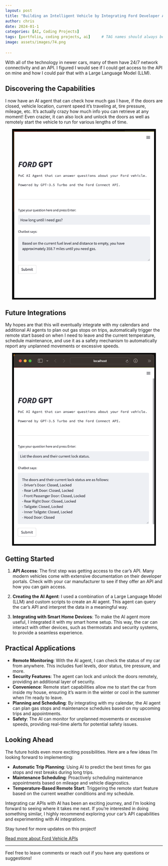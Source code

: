 ```yaml
---
layout: post
title: "Building an Intelligent Vehicle by Integrating Ford Developer APIs with AI"
author: chris
date: 2024-01-1
categories: [AI, Coding Projects]
tags: [portfolio, coding projects, ai]     # TAG names should always be lowercase
image: assets/images/74.png

---
```


With all of the technology in newer cars, many of them have 24/7 network connectivity and an API. I figured I would see if I could get access to the API on mine and how I could pair that with a Large Language Model (LLM). 

## Discovering the Capabilities

I now have an AI agent that can check how much gas I have, if the doors are closed, vehicle location, current speed it’s traveling at, tire pressure, mileage, etc. It’s actually crazy how much info you can retrieve at any moment! Even crazier, it can also lock and unlock the doors as well as remotely start the vehicle to run for various lengths of time. 

<img src="/assets/images/fg1.png" width="450" style="border: 5px solid black; display: block; margin-left: auto; margin-right: auto;">

## Future Integrations

My hopes are that this will eventually integrate with my calendars and additional AI agents to plan out gas stops on trips, automatically trigger the remote start based on when I need to leave and the current temperature, schedule maintenance, and use it as a safety mechanism to automatically report any unplanned movements or excessive speeds.

<img src="/assets/images/fordgpt2.png" width="450" style="border: 5px solid black; display: block; margin-left: auto; margin-right: auto;">

## Getting Started

1. **API Access**: The first step was getting access to the car’s API. Many modern vehicles come with extensive documentation on their developer portals. Check with your car manufacturer to see if they offer an API and how you can gain access.

2. **Creating the AI Agent**: I used a combination of a Large Language Model (LLM) and custom scripts to create an AI agent. This agent can query the car’s API and interpret the data in a meaningful way.

3. **Integrating with Smart Home Devices**: To make the AI agent more useful, I integrated it with my smart home setup. This way, the car can interact with other devices, such as thermostats and security systems, to provide a seamless experience.

## Practical Applications

- **Remote Monitoring**: With the AI agent, I can check the status of my car from anywhere. This includes fuel levels, door status, tire pressure, and more.
- **Security Features**: The agent can lock and unlock the doors remotely, providing an additional layer of security.
- **Convenience**: Remote start capabilities allow me to start the car from inside my house, ensuring it’s warm in the winter or cool in the summer when I’m ready to leave.
- **Planning and Scheduling**: By integrating with my calendar, the AI agent can plan gas stops and maintenance schedules based on my upcoming trips and appointments.
- **Safety**: The AI can monitor for unplanned movements or excessive speeds, providing real-time alerts for potential safety issues.

## Looking Ahead

The future holds even more exciting possibilities. Here are a few ideas I’m looking forward to implementing:

- **Automatic Trip Planning**: Using AI to predict the best times for gas stops and rest breaks during long trips.
- **Maintenance Scheduling**: Proactively scheduling maintenance appointments based on mileage and vehicle diagnostics.
- **Temperature-Based Remote Start**: Triggering the remote start feature based on the current weather conditions and my schedule.

Integrating car APIs with AI has been an exciting journey, and I’m looking forward to seeing where it takes me next. If you’re interested in doing something similar, I highly recommend exploring your car’s API capabilities and experimenting with AI integrations. 

Stay tuned for more updates on this project!

[Read more about Ford Vehicle APIs](https://developer.ford.com)  

---

Feel free to leave comments or reach out if you have any questions or suggestions!

